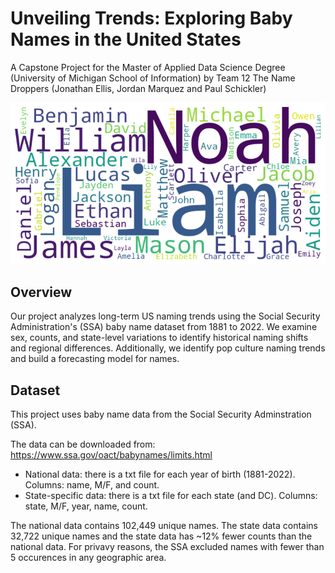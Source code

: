 # Unveiling Trends: Exploring Baby Names in the United States
A Capstone Project for the Master of Applied Data Science Degree (University of Michigan School of Information) by Team 12 The Name Droppers (Jonathan Ellis, Jordan Marquez and Paul Schickler)

![Wordcloud of Top Names from Last Decade](Wordcloud.png)

## Overview
Our project analyzes long-term US naming trends using the Social Security Administration's (SSA) baby name dataset from 1881 to 2022. We examine sex, counts, and state-level variations to identify historical naming shifts and regional differences. Additionally, we identify pop culture naming trends and build a forecasting model for names.

## Dataset
This project uses baby name data from the Social Security Adminstration (SSA).  

The data can be downloaded from: https://www.ssa.gov/oact/babynames/limits.html
- National data: there is a txt file for each year of birth (1881-2022). Columns: name, M/F, and count.
- State-specific data: there is a txt file for each state (and DC). Columns: state, M/F, year, name, count.

The national data contains 102,449 unique names. The state data contains 32,722 unique names and the state data has ~12% fewer counts than the national data. For privavy reasons, the SSA excluded names with fewer than 5 occurences in any geographic area. 
